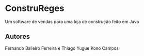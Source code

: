 # ConstruReges
Um software de vendas para uma loja de construção feito em Java

## Autores

Fernando Balieiro Ferreira e Thiago Yugue Kono Campos
